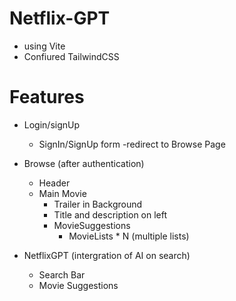 # Netflix-GPT
- using Vite
- Confiured TailwindCSS

# Features
- Login/signUp 
    - SignIn/SignUp form 
    -redirect to Browse Page
- Browse (after authentication)
    - Header 
    - Main Movie 
        - Trailer in Background
        - Title and description on left
        - MovieSuggestions
            - MovieLists * N (multiple lists)
             
- NetflixGPT (intergration of AI on search)
    - Search Bar
    - Movie Suggestions
